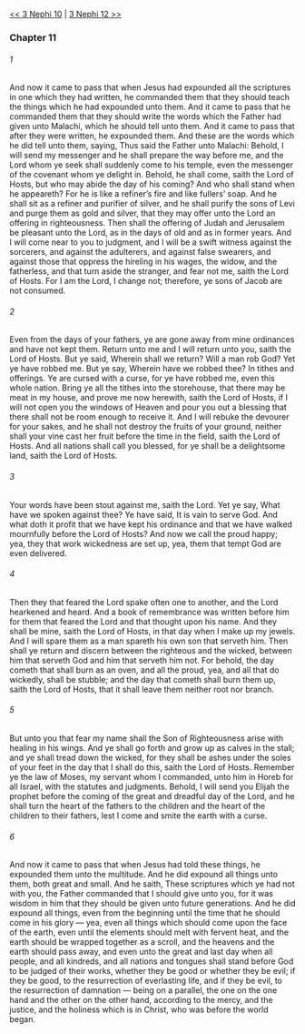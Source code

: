 [<< 3 Nephi 10](3%20Nephi%2010)  |  [3 Nephi 12 >>](3%20Nephi%2012)

### Chapter 11
###### 1
And now it came to pass that when Jesus had expounded all the scriptures in one which they had written, he commanded them that they should teach the things which he had expounded unto them. And it came to pass that he commanded them that they should write the words which the Father had given unto Malachi, which he should tell unto them. And it came to pass that after they were written, he expounded them. And these are the words which he did tell unto them, saying, Thus said the Father unto Malachi: Behold, I will send my messenger and he shall prepare the way before me, and the Lord whom ye seek shall suddenly come to his temple, even the messenger of the covenant whom ye delight in. Behold, he shall come, saith the Lord of Hosts, but who may abide the day of his coming? And who shall stand when he appeareth? For he is like a refiner’s fire and like fullers’ soap. And he shall sit as a refiner and purifier of silver, and he shall purify the sons of Levi and purge them as gold and silver, that they may offer unto the Lord an offering in righteousness. Then shall the offering of Judah and Jerusalem be pleasant unto the Lord, as in the days of old and as in former years. And I will come near to you to judgment, and I will be a swift witness against the sorcerers, and against the adulterers, and against false swearers, and against those that oppress the hireling in his wages, the widow, and the fatherless, and that turn aside the stranger, and fear not me, saith the Lord of Hosts. For I am the Lord, I change not; therefore, ye sons of Jacob are not consumed.

###### 2
Even from the days of your fathers, ye are gone away from mine ordinances and have not kept them. Return unto me and I will return unto you, saith the Lord of Hosts. But ye said, Wherein shall we return? Will a man rob God? Yet ye have robbed me. But ye say, Wherein have we robbed thee? In tithes and offerings. Ye are cursed with a curse, for ye have robbed me, even this whole nation. Bring ye all the tithes into the storehouse, that there may be meat in my house, and prove me now herewith, saith the Lord of Hosts, if I will not open you the windows of Heaven and pour you out a blessing that there shall not be room enough to receive it. And I will rebuke the devourer for your sakes, and he shall not destroy the fruits of your ground, neither shall your vine cast her fruit before the time in the field, saith the Lord of Hosts. And all nations shall call you blessed, for ye shall be a delightsome land, saith the Lord of Hosts.

###### 3
Your words have been stout against me, saith the Lord. Yet ye say, What have we spoken against thee? Ye have said, It is vain to serve God. And what doth it profit that we have kept his ordinance and that we have walked mournfully before the Lord of Hosts? And now we call the proud happy; yea, they that work wickedness are set up, yea, them that tempt God are even delivered.

###### 4
Then they that feared the Lord spake often one to another, and the Lord hearkened and heard. And a book of remembrance was written before him for them that feared the Lord and that thought upon his name. And they shall be mine, saith the Lord of Hosts, in that day when I make up my jewels. And I will spare them as a man spareth his own son that serveth him. Then shall ye return and discern between the righteous and the wicked, between him that serveth God and him that serveth him not. For behold, the day cometh that shall burn as an oven, and all the proud, yea, and all that do wickedly, shall be stubble; and the day that cometh shall burn them up, saith the Lord of Hosts, that it shall leave them neither root nor branch.

###### 5
But unto you that fear my name shall the Son of Righteousness arise with healing in his wings. And ye shall go forth and grow up as calves in the stall; and ye shall tread down the wicked, for they shall be ashes under the soles of your feet in the day that I shall do this, saith the Lord of Hosts. Remember ye the law of Moses, my servant whom I commanded, unto him in Horeb for all Israel, with the statutes and judgments. Behold, I will send you Elijah the prophet before the coming of the great and dreadful day of the Lord, and he shall turn the heart of the fathers to the children and the heart of the children to their fathers, lest I come and smite the earth with a curse.

###### 6
And now it came to pass that when Jesus had told these things, he expounded them unto the multitude. And he did expound all things unto them, both great and small. And he saith, These scriptures which ye had not with you, the Father commanded that I should give unto you, for it was wisdom in him that they should be given unto future generations. And he did expound all things, even from the beginning until the time that he should come in his glory — yea, even all things which should come upon the face of the earth, even until the elements should melt with fervent heat, and the earth should be wrapped together as a scroll, and the heavens and the earth should pass away, and even unto the great and last day when all people, and all kindreds, and all nations and tongues shall stand before God to be judged of their works, whether they be good or whether they be evil; if they be good, to the resurrection of everlasting life, and if they be evil, to the resurrection of damnation — being on a parallel, the one on the one hand and the other on the other hand, according to the mercy, and the justice, and the holiness which is in Christ, who was before the world began.